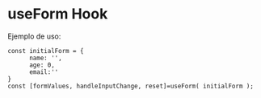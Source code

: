 # useForm Hook


Ejemplo de uso:
```
const initialForm = {
      name: '', 
      age: 0, 
      email:''
}
const [formValues, handleInputChange, reset]=useForm( initialForm );

```
